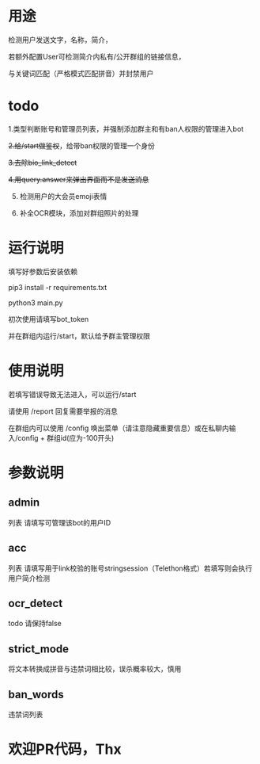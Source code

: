 # 用途
检测用户发送文字，名称，简介，

若额外配置User可检测简介内私有/公开群组的链接信息，

与关键词匹配（严格模式匹配拼音）并封禁用户
# todo
1.类型判断账号和管理员列表，并强制添加群主和有ban人权限的管理进入bot

~~2.给/start做鉴权~~，给带ban权限的管理一个身份

~~3.去除bio_link_detect~~

~~4.用query.answer来弹出界面而不是发送消息~~

5. 检测用户的大会员emoji表情

6. 补全OCR模块，添加对群组照片的处理
# 运行说明
填写好参数后安装依赖

pip3 install -r requirements.txt 

python3 main.py

初次使用请填写bot_token

并在群组内运行/start，默认给予群主管理权限

# 使用说明
若填写错误导致无法进入，可以运行/start

请使用 /report 回复需要举报的消息

在群组内可以使用 /config 唤出菜单（请注意隐藏重要信息）或在私聊内输入/config + 群组id(应为-100开头)

# 参数说明
## admin
列表 请填写可管理该bot的用户ID
## acc
列表 请填写用于link校验的账号stringsession（Telethon格式）若填写则会执行用户简介检测
## ocr_detect
todo 请保持false
## strict_mode
将文本转换成拼音与违禁词相比较，误杀概率较大，慎用 
## ban_words
违禁词列表
# 欢迎PR代码，Thx